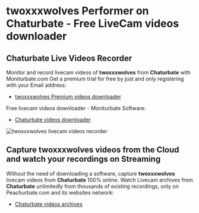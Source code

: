 # twoxxxwolves Performer on Chaturbate - Free LiveCam videos downloader

## Chaturbate Live Videos Recorder

Monitor and record livecam videos of **twoxxxwolves** from **Chaturbate** with Moniturbate.com
Get a premium trial for free by just and only registering with your Email address:
* [twoxxxwolves Premium videos downloader](https://moniturbate.com/request-demo-licence-key.html)

Free livecam videos downloader - Moniturbate Software:
* [Chaturbate videos downloader](https://moniturbate.com/moniturbate-download-software.html)

![twoxxxwolves livecam videos recorder](https://peachurnet.com/templates/moniturbate-software.png)


## Capture twoxxxwolves videos from the Cloud and watch your recordings on Streaming

Without the need of downloading a software, capture **twoxxxwolves** livecam videos from **Chaturbate** 100% online.
Watch Livecam archives from **Chaturbate** unlimitedly from thousands of existing recordings, only on Peachurbate.com and its websites network:
* [Chaturbate videos archives](https://peachurnet.com/)
